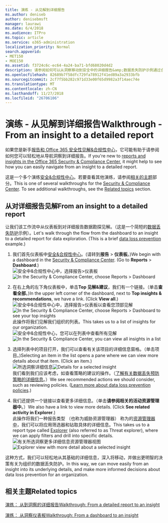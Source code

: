 ```yaml
---
title: 演练 - 从见解到详细报告
ms.author: deniseb
author: denisebmsft
manager: laurawi
ms.date: 6/4/2018
ms.audience: ITPro
ms.topic: article
ms.service: o365-administration
localization_priority: Normal
search.appverid:
- MET150
- MOE150
ms.assetid: f3724c6c-ec64-4a24-ba71-bfd68020d4d2
description: 请参阅如何可以从洞察移动到安全中的详细报告&amp;数据丢失防护示例通过合规性中心。
ms.openlocfilehash: 82689b7f58dfc729fa78912f41ed89a3a2933bfb
ms.sourcegitcommit: 2cf7f5bb282c971d33e00f65d9982a3f14aec74e
ms.translationtype: MT
ms.contentlocale: zh-CN
ms.lasthandoff: 11/27/2018
ms.locfileid: "26706106"
---
```

# <a name="walkthrough---from-an-insight-to-a-detailed-report"></a><span data-ttu-id="80474-103">演练 - 从见解到详细报告</span><span class="sxs-lookup"><span data-stu-id="80474-103">Walkthrough - From an insight to a detailed report</span></span>

<span data-ttu-id="80474-104">如果您是新手[报告和 Office 365 安全性见解&amp;合规性中心](reports-and-insights-in-security-and-compliance.md)，它可能有助于请参阅如何您可以轻松地从导航洞察到详细报告。</span><span class="sxs-lookup"><span data-stu-id="80474-104">If you're new to [reports and insights in the Office 365 Security &amp; Compliance Center](reports-and-insights-in-security-and-compliance.md), it might help to see how you can easily navigate from an insight to a detailed report.</span></span> 
  
<span data-ttu-id="80474-p101">这是一个多个演练[安全&amp;合规性中心](https://security.microsoft.com)。若要查看其他演练，请参阅[相关的主题](#related-topics)部分。</span><span class="sxs-lookup"><span data-stu-id="80474-p101">This is one of several walkthroughs for the [Security &amp; Compliance Center](https://security.microsoft.com). To see additional walkthroughs, see the [Related topics](#related-topics) section.</span></span> 
  
## <a name="from-an-insight-to-a-detailed-report"></a><span data-ttu-id="80474-107">从对详细报告见解</span><span class="sxs-lookup"><span data-stu-id="80474-107">From an insight to a detailed report</span></span>

<span data-ttu-id="80474-p102">让我们该工作流中从仪表板到对详细报告数据勘探见解。（这是一个简短的[数据丢失防护](data-loss-prevention-policies.md)示例）。</span><span class="sxs-lookup"><span data-stu-id="80474-p102">Let's walk through the flow from the dashboard to an insight to a detailed report for data exploration. (This is a brief [data loss prevention](data-loss-prevention-policies.md) example.)</span></span> 
  
1. <span data-ttu-id="80474-p103">我们首先仪表板中[安全&amp;合规性中心](https://security.microsoft.com)。(请转到**报告** \> **仪表板**。)</span><span class="sxs-lookup"><span data-stu-id="80474-p103">We begin with a dashboard in the [Security &amp; Compliance Center](https://security.microsoft.com). (Go to **Reports** \> **Dashboard**.)</span></span><br/><span data-ttu-id="80474-112">![安全中&amp;合规性中心中，选择报告\>仪表板](media/2a668c3d-3fa3-4e37-8149-46989b33ae8c.png)</span><span class="sxs-lookup"><span data-stu-id="80474-112">![In the Security &amp; Compliance Center, choose Reports \> Dashboard](media/2a668c3d-3fa3-4e37-8149-46989b33ae8c.png)</span></span>
  
2. <span data-ttu-id="80474-p104">在右上角的左下角仪表板中，单击**Top 见解&amp;建议**，我们有一个链接。（单击**查看全部**。)</span><span class="sxs-lookup"><span data-stu-id="80474-p104">In the upper left corner of the dashboard, next to **Top insights &amp; recommendations**, we have a link. (Click **View all**.)</span></span><br/><span data-ttu-id="80474-115">![安全中&amp;合规性中心中，选择报告\>仪表板以查看您顶部见解](media/9bb64e11-494f-40a4-ab3d-8d3c7789f300.png)</span><span class="sxs-lookup"><span data-stu-id="80474-115">![In the Security &amp; Compliance Center, choose Reports \> Dashboard to see your top insights](media/9bb64e11-494f-40a4-ab3d-8d3c7789f300.png)</span></span><br/><span data-ttu-id="80474-116">此操作将我们见解我们组织的列表。</span><span class="sxs-lookup"><span data-stu-id="80474-116">This takes us to a list of insights for our organization.</span></span><br/><span data-ttu-id="80474-117">![安全中&amp;合规性中心，您可以在列表中查看所有见解](media/1289af77-bf5a-444a-97a1-03d8a83f75a9.png)</span><span class="sxs-lookup"><span data-stu-id="80474-117">![In the Security &amp; Compliance Center, you can view all insights in a list](media/1289af77-bf5a-444a-97a1-03d8a83f75a9.png)</span></span>
  
3. <span data-ttu-id="80474-p105">选择列表中的项目打开，我们可以查看有关该项目的详细信息窗格。（单击项目。)</span><span class="sxs-lookup"><span data-stu-id="80474-p105">Selecting an item in the list opens a pane where we can view more details about that item. (Click an item.)</span></span><br/><span data-ttu-id="80474-120">![所选洞察详细信息](media/dcbb389f-23b0-4031-b789-4a49068af85a.png)</span><span class="sxs-lookup"><span data-stu-id="80474-120">![Details for a selected insight](media/dcbb389f-23b0-4031-b789-4a49068af85a.png)</span></span><br/><span data-ttu-id="80474-p106">我们看到我们应该考虑，如查看策略的建议的操作。（[了解有关数据丢失预防策略的详细信息](data-loss-prevention-policies.md)。）</span><span class="sxs-lookup"><span data-stu-id="80474-p106">We see recommended actions we should consider, such as reviewing policies. ([Learn more about data loss prevention policies](data-loss-prevention-policies.md).)</span></span>
    
4. <span data-ttu-id="80474-p107">我们还提供一个链接以查看更多详细信息。（单击**请参阅相关的活动资源管理器中**。）</span><span class="sxs-lookup"><span data-stu-id="80474-p107">We also have a link to view more details. (Click **See related activity in Explorer**.)</span></span><br/><span data-ttu-id="80474-125">此操作将我们一种报告类型 （也称为威胁资源管理器） 称为的[资源管理器中](use-explorer-in-security-and-compliance.md)，我们可以将应用筛选器和钻取具体的详细信息。</span><span class="sxs-lookup"><span data-stu-id="80474-125">This takes us to a report type called [Explorer](use-explorer-in-security-and-compliance.md) (also referred to as Threat explorer), where we can apply filters and drill into specific details.</span></span><br/><span data-ttu-id="80474-126">![有关所选洞察更多详细信息资源管理器视图](media/3ad15b15-7158-44b7-beda-013351bd868e.png)</span><span class="sxs-lookup"><span data-stu-id="80474-126">![Explorer view with more detail about a selected insight](media/3ad15b15-7158-44b7-beda-013351bd868e.png)</span></span>
  
<span data-ttu-id="80474-127">这种方式，我们可以轻松地从其基础的详细信息，深入将移动，并做出更明智的决策有关为组织的数据丢失防护。</span><span class="sxs-lookup"><span data-stu-id="80474-127">In this way, we can move easily from an insight into its underlying details, and make more informed decisions about data loss prevention for an organization.</span></span>
  
## <a name="related-topics"></a><span data-ttu-id="80474-128">相关主题</span><span class="sxs-lookup"><span data-stu-id="80474-128">Related topics</span></span>

[<span data-ttu-id="80474-129">演练： 从到洞察的详细报告</span><span class="sxs-lookup"><span data-stu-id="80474-129">Walkthrough: From a detailed report to an insight</span></span>](from-a-detailed-report-to-an-insight.md)
  
[<span data-ttu-id="80474-130">演练： 从洞察仪表板</span><span class="sxs-lookup"><span data-stu-id="80474-130">Walkthrough: From a dashboard to an insight</span></span>](from-a-dashboard-to-an-insight.md)
  

